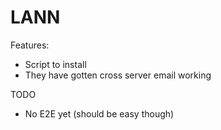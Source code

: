# LANN

Features:
- Script to install
- They have gotten cross server email working


TODO
- No E2E yet (should be easy though)